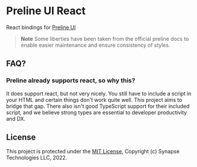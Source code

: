 # Preline UI React
React bindings for [Preline UI][Preline]

> **Note** Some liberties have been taken from the official preline docs to 
> enable easier maintenance and ensure consistency of styles.

## FAQ?
### Preline already supports react, so why this?
It does support react, but not very nicely. You still have to include a script
in your HTML and certain things don't work quite well. This project aims to
bridge that gap. There also isn't good TypeScript support for their included
script, and we believe strong types are essential to developer productivity
and DX.

## License
This project is protected under the [MIT License](LICENSE), Copyright (c)
Synapse Technologies LLC, 2022.

[Preline]: https://preline.co
